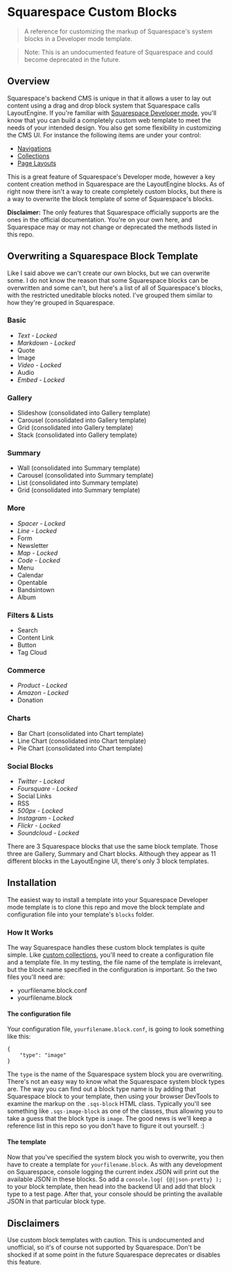 Squarespace Custom Blocks
=======

> A reference for customizing the markup of Squarespace's system blocks in a Developer mode template.

> Note: This is an undocumented feature of Squarespace and could become deprecated in the future.



## Overview
Squarespace's backend CMS is unique in that it allows a user to lay out content using a drag and drop block system that Squarespace calls LayoutEngine. If you're familiar with [Squarespace Developer mode](http://developers.squarespace.com), you'll know that you can build a completely custom web template to meet the needs of your intended design. You also get some flexibility in customizing the CMS UI. For instance the following items are under your control:

* [Navigations](http://developers.squarespace.com/menus-navigation/)
* [Collections](http://developers.squarespace.com/collections/)
* [Page Layouts](http://developers.squarespace.com/layouts-regions/)

This is a great feature of Squarespace's Developer mode, however a key content creation method in Squarespace are the LayoutEngine blocks. As of right now there isn't a way to create completely custom blocks, but there is a way to overwrite the block template of some of Squarespace's blocks.

**Disclaimer:** The only features that Squarespace officially supports are the ones in the official documentation. You're on your own here, and Squarespace may or may not change or deprecated the methods listed in this repo.



## Overwriting a Squarespace Block Template
Like I said above we can't create our own blocks, but we can overwrite some. I do not know the reason that some Squarespace blocks can be overwritten and some can't, but here's a list of all of Squarespace's blocks, with the restricted uneditable blocks noted. I've grouped them similar to how they're grouped in Squarespace.

### Basic
* *Text - Locked*
* *Markdown - Locked*
* Quote
* Image
* *Video - Locked*
* Audio
* *Embed - Locked*

### Gallery
* Slideshow (consolidated into Gallery template)
* Carousel (consolidated into Gallery template)
* Grid (consolidated into Gallery template)
* Stack (consolidated into Gallery template)

### Summary
* Wall (consolidated into Summary template)
* Carousel (consolidated into Summary template)
* List (consolidated into Summary template)
* Grid (consolidated into Summary template)

### More
* *Spacer - Locked*
* *Line - Locked*
* Form
* Newsletter
* *Map - Locked*
* *Code - Locked*
* Menu
* Calendar
* Opentable
* Bandsintown
* Album

### Filters & Lists
* Search
* Content Link
* Button
* Tag Cloud

### Commerce
* *Product - Locked*
* *Amazon - Locked*
* Donation

### Charts
* Bar Chart (consolidated into Chart template)
* Line Chart (consolidated into Chart template)
* Pie Chart (consolidated into Chart template)

### Social Blocks
* *Twitter - Locked*
* *Foursquare - Locked*
* Social Links
* RSS
* *500px - Locked*
* *Instagram - Locked*
* *Flickr - Locked*
* *Soundcloud - Locked*

There are 3 Squarespace blocks that use the same block template. Those three are Gallery, Summary and Chart blocks. Although they appear as 11 different blocks in the LayoutEngine UI, there's only 3 block templates.



## Installation
The easiest way to install a template into your Squarespace Developer mode template is to clone this repo and move the block template and configuration file into your template's `blocks` folder.


### How It Works
The way Squarespace handles these custom block templates is quite simple. Like [custom collections](http://developers.squarespace.com/collections/), you'll need to create a configuration file and a template file. In my testing, the file name of the template is irrelevant, but the block name specified in the configuration is important. So the two files you'll need are:

* yourfilename.block.conf
* yourfilename.block

#### The configuration file

Your configuration file, `yourfilename.block.conf`, is going to look something like this:

```
{
    "type": "image"
}
```

The `type` is the name of the Squarespace system block you are overwriting. There's not an easy way to know what the Squarespace system block types are. The way you can find out a block type name is by adding that Squarespace block to your template, then using your browser DevTools to examine the markup on the `.sqs-block` HTML class. Typically you'll see something like `.sqs-image-block` as one of the classes, thus allowing you to take a guess that the block type is `image`. The good news is we'll keep a reference list in this repo so you don't have to figure it out yourself. :)

#### The template

Now that you've specified the system block you wish to overwrite, you then have to create a template for `yourfilename.block`. As with any development on Squarespace, console logging the current index JSON will print out the available JSON in these blocks. So add a `console.log( {@|json-pretty} );` to your block template, then head into the backend UI and add that block type to a test page. After that, your console should be printing the available JSON in that particular block type.



## Disclaimers
Use custom block templates with caution. This is undocumented and unofficial, so it's of course not supported by Squarespace. Don't be shocked if at some point in the future Squarespace deprecates or disables this feature.